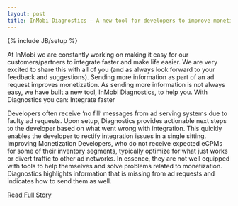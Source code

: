 ```yaml
---
layout: post
title: InMobi Diagnostics – A new tool for developers to improve monetization
---
```

{% include JB/setup %}<p>  At InMobi we are constantly working on making it easy for our customers/partners to integrate faster and make life easier.  We are very excited to share this with all of you (and as always look forward to your feedback and suggestions).  Sending more information as part of an ad request improves monetization.  As sending more information is not always easy, we have built a new tool, InMobi Diagnostics, to help you.  With Diagnostics you can: 
 Integrate faster
 
 Developers often receive ‘no fill’ messages from ad serving systems due to faulty ad requests.  Upon setup, Diagnostics provides actionable next steps to the developer based on what went wrong with integration.  This quickly enables the developer to rectify integration issues in a single sitting.  Improving Monetization
 Developers, who do not receive expected eCPMs for some of their inventory segments, typically optimize for what just works or divert traffic to other ad networks.  In essence, they are not well equipped with tools to help themselves and solve problems related to monetization.  Diagnostics highlights information that is missing from ad requests and indicates how to send them as well.<br />
<p><a href="http://www.inmobi.com/inmobiblog/2013/04/12/inmobi-diagnostics-a-new-tool-for-developers-to-improve-monetization/">Read Full Story</a></p>
